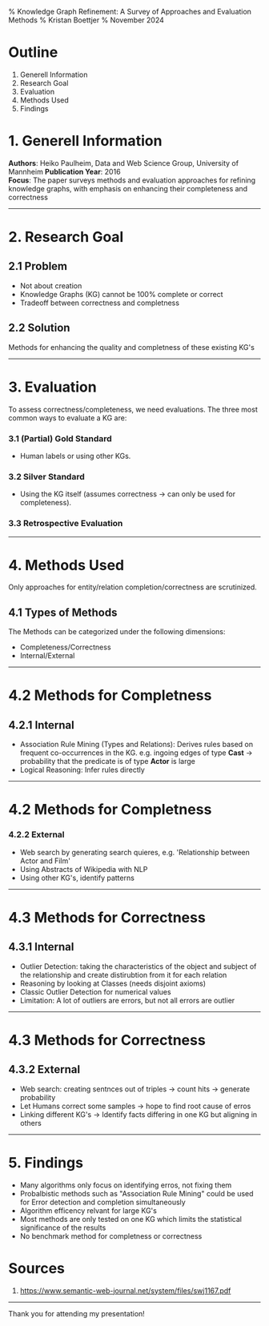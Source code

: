 % Knowledge Graph Refinement: A Survey of Approaches and Evaluation Methods
% Kristan Boettjer
% November 2024

# Outline

1. Generell Information
2. Research Goal
3. Evaluation
4. Methods Used
5. Findings

# 1. Generell Information

**Authors**: Heiko Paulheim, Data and Web Science Group, University of Mannheim 
**Publication Year**: 2016\
**Focus**: The paper surveys methods and evaluation approaches for refining knowledge graphs, with emphasis on enhancing their completeness and correctness


--- 

# 2. Research Goal

## 2.1 Problem 
- Not about creation
- Knowledge Graphs (KG) cannot be 100% complete or correct
- Tradeoff between correctness and completness

## 2.2 Solution
Methods for enhancing the quality and completness of these existing KG's

---

# 3. Evaluation

To assess correctness/completeness, we need evaluations. The three most common ways to evaluate a KG are:

### 3.1 (Partial) Gold Standard
- Human labels or using other KGs.

### 3.2 Silver Standard
- Using the KG itself (assumes correctness -> can only be used for completeness).

### 3.3 Retrospective Evaluation


---


# 4. Methods Used
Only approaches for entity/relation completion/correctness are scrutinized.

## 4.1 Types of Methods
The Methods can be categorized under the following dimensions:

- Completeness/Correctness
- Internal/External


---

# 4.2 Methods for Completness 

## 4.2.1 Internal
 - Association Rule Mining (Types and Relations): Derives rules based on frequent co-occurrences in the KG. e.g. ingoing edges of type **Cast** → probability that the predicate is of type **Actor** is large
 - Logical Reasoning: Infer rules directly

 ---

# 4.2 Methods for Completness 

### 4.2.2 External
- Web search by generating search quieres, e.g. 'Relationship between Actor and Film'
- Using Abstracts of Wikipedia with NLP
- Using other KG's, identify patterns  

---

# 4.3 Methods for Correctness 

## 4.3.1 Internal
- Outlier Detection: taking the characteristics of the object and subject of the relationship and create distirubtion from it for each relation 
- Reasoning by looking at Classes (needs disjoint axioms)
- Classic Outlier Detection for numerical values
- Limitation: A lot of outliers are errors, but not all errors are outlier

---

# 4.3 Methods for Correctness 
## 4.3.2 External
- Web search: creating sentnces out of triples -> count hits -> generate probability
- Let Humans correct some samples -> hope to find root cause of erros 
- Linking different KG's -> Identify facts differing in one KG but aligning in others


---

# 5. Findings
- Many algorithms only focus on identifying erros, not fixing them
- Probalbistic methods such as "Association Rule Mining" could be used for Error detection and completion simultaneously 
- Algorithm efficency relvant for large KG's
- Most methods are only tested on one KG which limits the statistical significance of the results
- No benchmark method for completness or correctness



# Sources


1. https://www.semantic-web-journal.net/system/files/swj1167.pdf


---

Thank you for attending my presentation!
